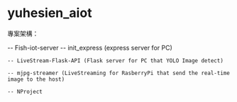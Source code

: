 # yuhesien_aiot

專案架構：

-- Fish-iot-server
    -- init_express (express server for PC)

    -- LiveStream-Flask-API (Flask server for PC that YOLO Image detect)

    -- mjpg-streamer (LiveStreaming for RasberryPi that send the real-time image to the host)

    -- NProject